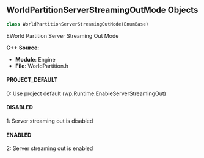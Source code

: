 ## WorldPartitionServerStreamingOutMode Objects

```python
class WorldPartitionServerStreamingOutMode(EnumBase)
```

EWorld Partition Server Streaming Out Mode

**C++ Source:**

- **Module**: Engine
- **File**: WorldPartition.h

<a id="unreal.WorldPartitionServerStreamingOutMode.PROJECT_DEFAULT"></a>

#### PROJECT_DEFAULT

0: Use project default (wp.Runtime.EnableServerStreamingOut)

<a id="unreal.WorldPartitionServerStreamingOutMode.DISABLED"></a>

#### DISABLED

1: Server streaming out is disabled

<a id="unreal.WorldPartitionServerStreamingOutMode.ENABLED"></a>

#### ENABLED

2: Server streaming out is enabled

<a id="unreal.WorldPartitionDataLayersLogicOperator"></a>
